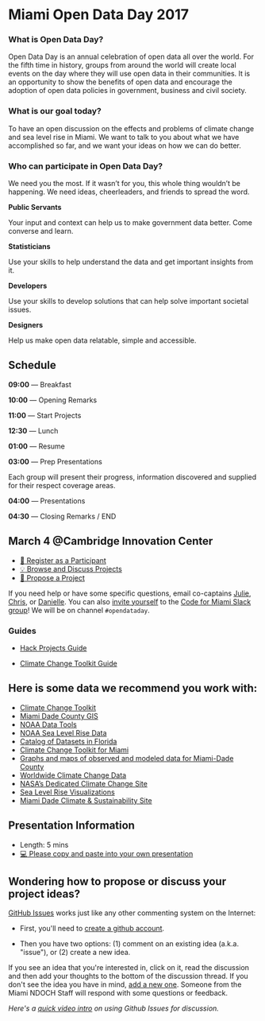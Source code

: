 # Miami Open Data Day 2017

### What is Open Data Day?
Open Data Day is an annual celebration of open data all over the world. For the fifth time in history, groups from around the world will create local events on the day where they will use open data in their communities. It is an opportunity to show the benefits of open data and encourage the adoption of open data policies in government, business and civil society.

### What is our goal today?
To have an open discussion on the effects and problems of climate change and sea level rise in Miami. We want to talk to you about what we have accomplished so far, and we want your ideas on how we can do better.

### Who can participate in Open Data Day?

  We need you the most. If it wasn’t for you, this whole thing wouldn’t be happening.
  We need ideas, cheerleaders, and friends to spread the word.

**Public Servants**

  Your input and context can help us to make government data better. Come converse and learn.

**Statisticians**

  Use your skills to help understand the data and get important insights from it.

**Developers**

  Use your skills to develop solutions that can help solve important societal issues.

**Designers**

  Help us make open data relatable, simple and accessible.

## Schedule

**09:00** — Breakfast

**10:00** — Opening Remarks

**11:00** — Start Projects

**12:30** — Lunch

**01:00** — Resume

**03:00** — Prep Presentations

Each group will present their progress, information discovered and supplied for their respect coverage areas.

**04:00** — Presentations

**04:30** — Closing Remarks / END


## March 4 @Cambridge Innovation Center

- [:rocket: Register as a Participant](https://www.eventbrite.com/e/miami-open-data-day-2017-climate-change-and-sea-level-rise-tickets-32379091735)
- [:bulb: Browse and Discuss Projects](https://github.com/Code-for-Miami/OpenDataDay2017/issues)
- [:star2: Propose a Project](https://github.com/Code-for-Miami/OpenDataDay2017/issues/new)

If you need help or have some specific questions, email co-captains [Julie](mailto:juliekramer@codeforamerica.org), [Chris](mailto:cyberstrike@gmail.com), or [Danielle](mailto:dungermann@codeforamerica.org). You can also [invite yourself](http://cfm-invite.herokuapp.com) to the [Code for Miami Slack group](http://codeformiami.slack.com)! We will be on channel `#opendataday`.

### Guides

* [Hack Projects Guide](https://github.com/Code-for-Miami/OpenDataDay2017/blob/master/guides/Hack.md)

* [Climate Change Toolkit Guide](https://github.com/Code-for-Miami/OpenDataDay2017/blob/master/guides/ClimateToolKit.md)


## Here is some data we recommend you work with:

 * [Climate Change Toolkit](https://toolkit.climate.gov/)
 * [Miami Dade County GIS](http://gis-mdc.opendata.arcgis.com/)
 * [NOAA Data Tools](https://www.ncdc.noaa.gov/cdo-web/datatools)
 * [NOAA Sea Level Rise Data](https://coast.noaa.gov/digitalcoast/tools/slr)
 * [Catalog of Datasets in Florida](https://catalog.data.gov/dataset?tags=florida)
 * [Climate Change Toolkit for Miami](https://toolkit.climate.gov/climate-explorer2/location.php?county=Miami-Dade+County&city=Miami,%20FL&fips=12086&lat=25.7616798&lon=-80.19179020000001)
 * [Graphs and maps of observed and modeled data for Miami-Dade County](https://toolkit.climate.gov/climate-explorer2/location.php?county=Miami-Dade+County&city=Miami,%20FL&fips=12086&lat=25.7616798&lon=-80.19179020000001)
 * [Worldwide Climate Change Data](http://data.worldbank.org/topic/climate-change)
 * [NASA’s Dedicated Climate Change Site](https://climate.nasa.gov/)
 * [Sea Level Rise Visualizations](http://sealevel.climatecentral.org/)
 * [Miami Dade Climate & Sustainability Site](http://www.miamidade.gov/green/)

## Presentation Information

- Length: 5 mins
- [:computer: Please copy and paste into your own presentation](https://docs.google.com/presentation/d/1IKsq7ibQmzMiYRsv_AFuXrhgaLqNDfM-bFfxpRSY-aE/edit?usp=sharing)

## Wondering how to propose or discuss your project ideas?

[GitHub Issues](https://guides.github.com/features/issues/) works just like any other commenting system on the Internet:


- First, you'll need to [create a github account](https://github.com/join).

- Then you have two options: (1) comment on an existing idea (a.k.a. "issue"), or (2) create a new idea.

If you see an idea that you're interested in, click on it, read the discussion and then add your thoughts to the bottom of the discussion thread. If you don't see the idea you have in mind, [add a new one](https://github.com/miami-ndoch/2016-project-proposals/issues/new). Someone from the Miami NDOCH Staff will respond with some questions or feedback.

*Here's a [quick video intro](https://www.youtube.com/watch?v=KlrJVSJRUN4) on using Github Issues for discussion.*

